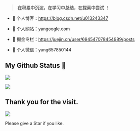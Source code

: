 
<!-- ## 哎呀！我是robbie🐑，被发现了 👋✌️  -->

> **在积累中沉淀，在学习中总结，在探索中尝试 ！**



- 🍓 个人博客：https://blog.csdn.net/u013243347

- 🍓 个人网站：yangoogle.com

- 🍓 掘金专栏：https://juejin.cn/user/694547078454989/posts


- 🍉 个人微信：yang657850144

## My Github Status 🦸

![](https://github-readme-stats.vercel.app/api?username=robbiemie&show_icons=true&show_owner=true&count_private=true)

![](https://activity-graph.herokuapp.com/graph?username=robbiemie&theme=github)

## Thank you for the visit.

![](http://profile-counter.glitch.me/robbiemie/count.svg)

Please give a Star if you like.
